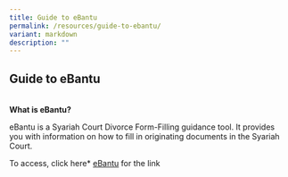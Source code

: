 ```yaml
---
title: Guide to eBantu
permalink: /resources/guide-to-ebantu/
variant: markdown
description: ""
---
```

## **Guide to eBantu**

<br>**What is eBantu?**<br>

eBantu is a Syariah Court Divorce Form-Filling guidance tool. It provides you with information on how to fill in originating documents in the Syariah Court.

To access, click here* [eBantu](https://eservices.mlaw.gov.sg/labesvc/common/loadEbantu.do) for the link